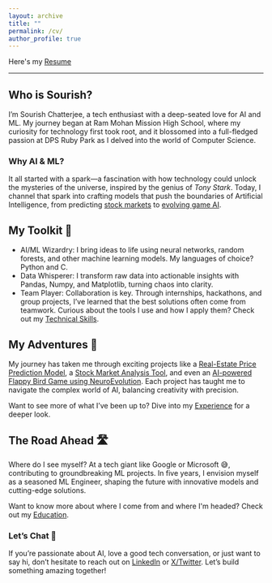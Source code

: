 ```yaml
---
layout: archive
title: ""
permalink: /cv/
author_profile: true
---
```

Here's my [Resume](\files\Sourish_Chatterjee.pdf)
<hr>

## Who is Sourish?

I’m Sourish Chatterjee, a tech enthusiast with a deep-seated love for AI and ML. My journey began at Ram Mohan Mission High School, where my curiosity for technology first took root, and it blossomed into a full-fledged passion at DPS Ruby Park as I delved into the world of Computer Science.

### Why AI & ML?

It all started with a spark—a fascination with how technology could unlock the mysteries of the universe, inspired by the genius of _Tony Stark_. Today, I channel that spark into crafting models that push the boundaries of Artificial Intelligence, from predicting [stock markets](https://github.com/sourize/The-Nifty-50-Stock-Prediction-using-Machine-Learning) to [evolving game AI](https://github.com/sourize/AI-Powered-Flappy-Bird-Game-Using-NEAT-Algorithm).

## My Toolkit 🔧

- AI/ML Wizardry: I bring ideas to life using neural networks, random forests, and other machine learning models. My languages of choice? Python and C.
- Data Whisperer: I transform raw data into actionable insights with Pandas, Numpy, and Matplotlib, turning chaos into clarity.
- Team Player: Collaboration is key. Through internships, hackathons, and group projects, I’ve learned that the best solutions often come from teamwork.
Curious about the tools I use and how I apply them? Check out my [Technical Skills](/skills.md/).

## My Adventures 🚀

My journey has taken me through exciting projects like a [Real-Estate Price Prediction Model](https://github.com/sourize/Real-Estate-Price-Prediction-Using-Machine-Learning), a [Stock Market Analysis Tool](https://github.com/sourize/The-Nifty-50-Stock-Prediction-using-Machine-Learning), and even an [AI-powered Flappy Bird Game using NeuroEvolution](https://github.com/sourize/AI-Powered-Flappy-Bird-Game-Using-NEAT-Algorithm). Each project has taught me to navigate the complex world of AI, balancing creativity with precision.

Want to see more of what I’ve been up to? Dive into my [Experience](/experience/) for a deeper look.

## The Road Ahead 🛣️

Where do I see myself? At a tech giant like Google or Microsoft 😅, contributing to groundbreaking ML projects. In five years, I envision myself as a seasoned ML Engineer, shaping the future with innovative models and cutting-edge solutions.


Want to know more about where I come from and where I'm headed? Check out my [Education](/education/).
<br>

### Let’s Chat 💬
If you’re passionate about AI, love a good tech conversation, or just want to say hi, don’t hesitate to reach out on [LinkedIn](https://linkedin.com/in/sourish-chatterjee) or [X/Twitter](https://x.com/sourize_). Let’s build something amazing together!
